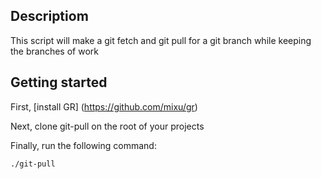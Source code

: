## Descriptiom

This script will make a git fetch and git pull for a git branch while keeping the branches of work

## Getting started

First, [install GR] (https://github.com/mixu/gr)

Next, clone git-pull on the root of your projects

Finally, run the following command:

    ./git-pull
